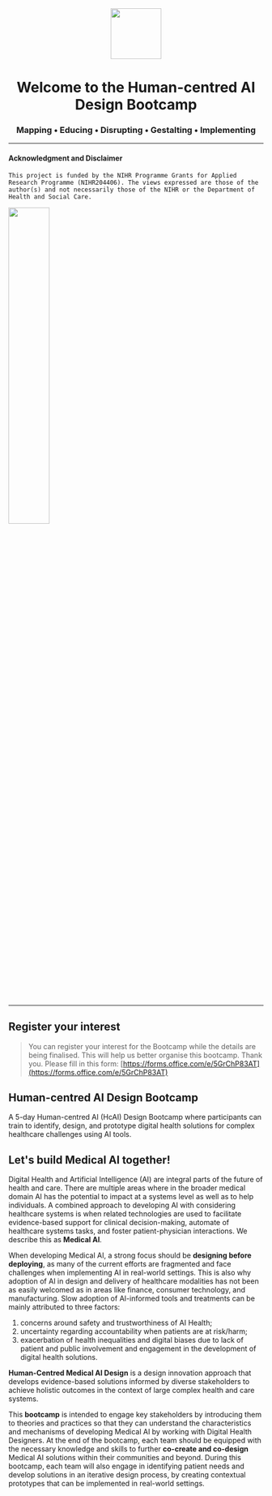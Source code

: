 <div align="center">
<img src="https://avatars.githubusercontent.com/u/128396053?s=200&v=4" width="100" height="100"/>
</div>

<p> </p>

<div align="center">
  <h1 style="text-align: center;">Welcome to the Human-centred AI Design Bootcamp</h1>
  <h3 style="text-align: center;">Mapping • Educing • Disrupting • Gestalting • Implementing</h3>
</div>

---

#### Acknowledgment and Disclaimer
```This project is funded by the NIHR Programme Grants for Applied Research Programme (NIHR204406). The views expressed are those of the author(s) and not necessarily those of the NIHR or the Department of Health and Social Care.```

<img src="https://www.nihr.ac.uk/nihr-comms/images/visual-identity/logo/funded-by-nihr-logo.png" width="40%" height="40%"/>

---

## Register your interest

>You can register your interest for the Bootcamp while the details are being finalised. This will help us better organise this bootcamp. Thank you.
>Please fill in this form: [https://forms.office.com/e/5GrChP83AT](https://forms.office.com/e/5GrChP83AT)

## Human-centred AI Design Bootcamp
A 5-day Human-centred AI (HcAI) Design Bootcamp where participants can train to identify, design, and prototype digital health solutions for complex healthcare challenges using AI tools.

## Let's build Medical AI together!

Digital Health and Artificial Intelligence (AI) are integral parts of the future of health and care. There are multiple areas where in the broader medical domain AI has the potential to impact at a systems level as well as to help individuals. A combined approach to developing AI with considering healthcare systems is when related technologies are used to facilitate evidence-based support for clinical decision-making, automate of healthcare systems tasks, and foster patient-physician interactions. We describe this as **Medical AI**.

When developing Medical AI, a strong focus should be **designing before deploying**, as many of the current efforts are fragmented and face challenges when implementing AI in real-world settings.
This is also why adoption of AI in design and delivery of healthcare modalities has not been as easily welcomed as in areas like finance, consumer technology, and manufacturing. Slow adoption of AI-informed tools and treatments can be mainly attributed to three factors:

1. concerns around safety and trustworthiness of AI Health;
2. uncertainty regarding accountability when patients are at risk/harm;
3. exacerbation of health inequalities and digital biases due to lack of patient and public involvement and engagement in the development of digital health solutions.

**Human-Centred Medical AI Design** is a design innovation approach that develops evidence-based solutions informed by diverse stakeholders to achieve holistic outcomes in the context of large complex health and care systems.

This **bootcamp** is intended to engage key stakeholders by introducing them to theories and practices so that they can understand the characteristics and mechanisms of developing Medical AI by working with Digital Health Designers. At the end of the bootcamp, each team should be equipped with the necessary knowledge and skills to further **co-create and co-design** Medical AI solutions within their communities and beyond. During this bootcamp, each team will also engage in identifying patient needs and develop solutions in an iterative design process, by creating contextual prototypes that can be implemented in real-world settings.
